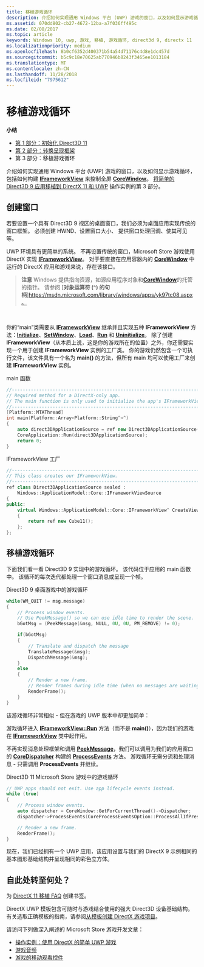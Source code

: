 ```yaml
---
title: 移植游戏循环
description: 介绍如何实现通用 Windows 平台 (UWP) 游戏的窗口，以及如何显示游戏循环，包括如何构建 IFrameworkView 来控制全屏 CoreWindow。
ms.assetid: 070dd802-cb27-4672-12ba-a7f036ff495c
ms.date: 02/08/2017
ms.topic: article
keywords: Windows 10, uwp, 游戏, 移植, 游戏循环, direct3d 9, directx 11
ms.localizationpriority: medium
ms.openlocfilehash: 8b0cf6352d400371b54a54d71176c4d8e1dc457d
ms.sourcegitcommit: b5c9c18e70625ab770946b8243f3465ee1013184
ms.translationtype: MT
ms.contentlocale: zh-CN
ms.lasthandoff: 11/28/2018
ms.locfileid: "7975612"
---
```

# <a name="port-the-game-loop"></a>移植游戏循环



**小结**

-   [第 1 部分：初始化 Direct3D 11](simple-port-from-direct3d-9-to-11-1-part-1--initializing-direct3d.md)
-   [第 2 部分：转换呈现框架](simple-port-from-direct3d-9-to-11-1-part-2--rendering.md)
-   第 3 部分：移植游戏循环


介绍如何实现通用 Windows 平台 (UWP) 游戏的窗口，以及如何显示游戏循环，包括如何构建 [**IFrameworkView**](https://msdn.microsoft.com/library/windows/apps/hh700478) 来控制全屏 [**CoreWindow**](https://msdn.microsoft.com/library/windows/apps/br208225)。 [将简单的 Direct3D 9 应用移植到 DirectX 11 和 UWP](walkthrough--simple-port-from-direct3d-9-to-11-1.md) 操作实例的第 3 部分。

## <a name="create-a-window"></a>创建窗口


若要设置一个具有 Direct3D 9 视区的桌面窗口，我们必须为桌面应用实现传统的窗口框架。 必须创建 HWND、设置窗口大小、 提供窗口处理回调、使其可见等。

UWP 环境具有更简单的系统。 不再设置传统的窗口，Microsoft Store 游戏使用 DirectX 实现 [**IFrameworkView**](https://msdn.microsoft.com/library/windows/apps/hh700478)。 对于要直接在应用容器内的 [**CoreWindow**](https://msdn.microsoft.com/library/windows/apps/br208225) 中运行的 DirectX 应用和游戏来说，存在该接口。

> **注意** Windows 提供指向资源，如源应用程序对象和[**CoreWindow**](https://msdn.microsoft.com/library/windows/apps/br208225)的托管的指针。 请参阅 [**对象运算符 (^) 的句柄**]https://msdn.microsoft.com/library/windows/apps/yk97tc08.aspx。

 

你的“main”类需要从 [**IFrameworkView**](https://msdn.microsoft.com/library/windows/apps/hh700478) 继承并且实现五种 **IFrameworkView** 方法：[**Initialize**](https://msdn.microsoft.com/library/windows/apps/hh700495)、[**SetWindow**](https://msdn.microsoft.com/library/windows/apps/hh700509)、[**Load**](https://msdn.microsoft.com/library/windows/apps/hh700501)、[**Run**](https://msdn.microsoft.com/library/windows/apps/hh700505) 和 [**Uninitialize**](https://msdn.microsoft.com/library/windows/apps/hh700523)。 除了创建 **IFrameworkView**（从本质上说，这是你的游戏所在的位置）之外，你还需要实现一个用于创建 **IFrameworkView** 实例的工厂类。 你的游戏仍然包含一个可执行文件，该文件具有一个名为 **main()** 的方法，但所有 main 均可以使用工厂来创建 **IFrameworkView** 实例。

main 函数

```cpp
//-----------------------------------------------------------------------------
// Required method for a DirectX-only app.
// The main function is only used to initialize the app's IFrameworkView class.
//-----------------------------------------------------------------------------
[Platform::MTAThread]
int main(Platform::Array<Platform::String^>^)
{
    auto direct3DApplicationSource = ref new Direct3DApplicationSource();
    CoreApplication::Run(direct3DApplicationSource);
    return 0;
}
```

IFrameworkView 工厂

```cpp
//-----------------------------------------------------------------------------
// This class creates our IFrameworkView.
//-----------------------------------------------------------------------------
ref class Direct3DApplicationSource sealed : 
    Windows::ApplicationModel::Core::IFrameworkViewSource
{
public:
    virtual Windows::ApplicationModel::Core::IFrameworkView^ CreateView()
    {
        return ref new Cube11();
    };
};
```

## <a name="port-the-game-loop"></a>移植游戏循环


下面我们看一看 Direct3D 9 实现中的游戏循环。 该代码位于应用的 main 函数中。 该循环的每次迭代都处理一个窗口消息或呈现一个帧。

Direct3D 9 桌面游戏中的游戏循环

```cpp
while(WM_QUIT != msg.message)
{
    // Process window events.
    // Use PeekMessage() so we can use idle time to render the scene. 
    bGotMsg = (PeekMessage(&msg, NULL, 0U, 0U, PM_REMOVE) != 0);

    if(bGotMsg)
    {
        // Translate and dispatch the message
        TranslateMessage(&msg);
        DispatchMessage(&msg);
    }
    else
    {
        // Render a new frame.
        // Render frames during idle time (when no messages are waiting).
        RenderFrame();
    }
}
```

该游戏循环非常相似 - 但在游戏的 UWP 版本中却更加简单：

游戏循环进入 [**IFrameworkView::Run**](https://msdn.microsoft.com/library/windows/apps/hh700505) 方法（而不是 **main()**），因为我们的游戏在 [**IFrameworkView**](https://msdn.microsoft.com/library/windows/apps/hh700478) 类中起作用。

不再实现消息处理框架和调用 [**PeekMessage**](https://msdn.microsoft.com/library/windows/desktop/ms644943)，我们可以调用为我们的应用窗口的 [**CoreDispatcher**](https://msdn.microsoft.com/library/windows/apps/br208211) 构建的 [**ProcessEvents**](https://msdn.microsoft.com/library/windows/apps/br208215) 方法。 游戏循环无需分流和处理消息 - 只需调用 **ProcessEvents** 并继续。

Direct3D 11 Microsoft Store 游戏中的游戏循环

```cpp
// UWP apps should not exit. Use app lifecycle events instead.
while (true)
{
    // Process window events.
    auto dispatcher = CoreWindow::GetForCurrentThread()->Dispatcher;
    dispatcher->ProcessEvents(CoreProcessEventsOption::ProcessAllIfPresent);

    // Render a new frame.
    RenderFrame();
}
```

现在，我们已经拥有一个 UWP 应用，该应用设置与我们的 DirectX 9 示例相同的基本图形基础结构并呈现相同的彩色立方体。

## <a name="where-do-i-go-from-here"></a>自此处转至何处？


为 [DirectX 11 移植 FAQ](directx-porting-faq.md) 创建书签。

DirectX UWP 模板包含可随时与游戏结合使用的强大 Direct3D 设备基础结构。 有关选取正确模板的指南，请参阅[从模板创建 DirectX 游戏项目](user-interface.md)。

请访问下列做深入阐述的 Microsoft Store 游戏开发文章：

-   [操作实例：使用 DirectX 的简单 UWP 游戏](tutorial--create-your-first-uwp-directx-game.md)
-   [游戏音频](working-with-audio-in-your-directx-game.md)
-   [游戏的移动观看控件](tutorial--adding-move-look-controls-to-your-directx-game.md)

 

 




